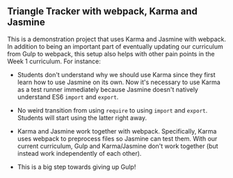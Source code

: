 ## Triangle Tracker with webpack, Karma and Jasmine

This is a demonstration project that uses Karma and Jasmine with webpack. In addition to being an important part of eventually updating our curriculum from Gulp to webpack, this setup also helps with other pain points in the Week 1 curriculum. For instance:

* Students don't understand why we should use Karma since they first learn how to use Jasmine on its own. Now it's necessary to use Karma as a test runner immediately because Jasmine doesn't natively understand ES6 `import` and `export`.

* No weird transition from using `require` to using `import` and `export`. Students will start using the latter right away.

* Karma and Jasmine work together with webpack. Specifically, Karma uses webpack to preprocess files so Jasmine can test them. With our current curriculum, Gulp and Karma/Jasmine don't work together (but instead work independently of each other).

* This is a big step towards giving up Gulp!

